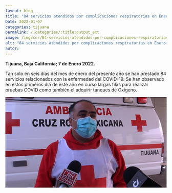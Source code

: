 ```yaml
---
layout: blog
title: "84 servicios atendidos por complicaciones respiratorias en Enero 2022"
Date: 2022-01-07
categories: tijuana
permalink: /:categories/:title:output_ext
image: /img/cnr/84-servicios-atendidos-por-complicaciones-respiratorias.png
alt: "84 servicios atendidos por complicaciones respiratorias en Enero 2022"
autor:
---
```


**Tijuana, Baja California; 7 de Enero 2022.** 

Tan solo en seis días del mes de enero del presente año se han prestado 84 servicios relacionados con la enfermedad del COVID-19. Se han observado en estos primeros día de este año en curso largas filas para realizar pruebas COVID como también el adquirir tanques de Oxigeno.


<div id="carouselExampleSlidesOnly" class="carousel slide" data-ride="carousel">
  <div class="carousel-inner">
    <div class="carousel-item active">
       <img class="d-block w-100" src="/img/cnr/84-servicios-atendidos-por-complicaciones-respiratorias.png" loading="lazy"  alt="84 servicios atendidos por complicaciones respiratorias en Enero 2022">
    </div>
  </div>
</div>
